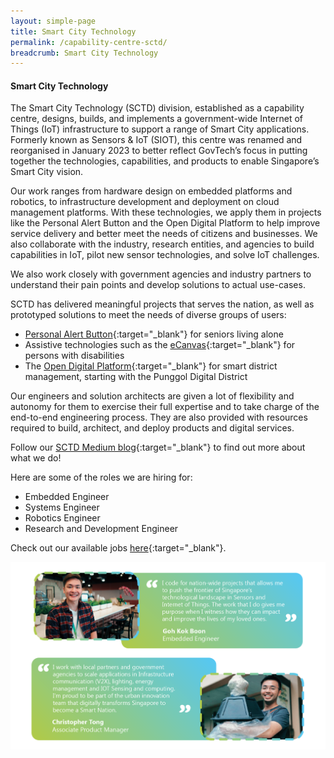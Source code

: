 ```yaml
---
layout: simple-page
title: Smart City Technology
permalink: /capability-centre-sctd/
breadcrumb: Smart City Technology
---
```

#### **Smart City Technology**

The Smart City Technology (SCTD) division, established as a capability centre, designs, builds, and implements a government-wide Internet of Things (IoT) infrastructure to support a range of Smart City applications. Formerly known as Sensors & IoT (SIOT), this centre was renamed and reorganised in January 2023 to better reflect GovTech’s focus in putting together the technologies, capabilities, and products to enable Singapore’s Smart City vision.

Our work ranges from hardware design on embedded platforms and robotics, to infrastructure development and deployment on cloud management platforms. With these technologies, we apply them in projects like the Personal Alert Button and the Open Digital Platform to help improve service delivery and better meet the needs of citizens and businesses. We also collaborate with the industry, research entities, and agencies to build capabilities in IoT, pilot new sensor technologies, and solve IoT challenges.

We also work closely with government agencies and industry partners to understand their pain points and develop solutions to actual use-cases.

SCTD has delivered meaningful projects that serves the nation, as well as prototyped solutions to meet the needs of diverse groups of users:
* [Personal Alert Button](https://www.developer.tech.gov.sg/products/categories/sensor-platforms-and-internet-of-things/personal-alert-button/overview.html){:target="_blank"} for seniors living alone
*	Assistive technologies such as the [eCanvas](https://www.developer.tech.gov.sg/products/categories/sensor-platforms-and-internet-of-things/ecanvas/overview.html){:target="_blank"} for persons with disabilities
*	The [Open Digital Platform](https://www.tech.gov.sg/media/technews/building-an-operating-system-for-punggol-digital-district){:target="_blank"} for smart district management, starting with the Punggol Digital District

Our engineers and solution architects are given a lot of flexibility and autonomy for them to exercise their full expertise and to take charge of the end-to-end engineering process. They are also provided with resources required to build, architect, and deploy products and digital services.

Follow our [SCTD Medium blog](https://medium.com/siot-govtech){:target="_blank"} to find out more about what we do!

Here are some of the roles we are hiring for:
* Embedded Engineer
* Systems Engineer
* Robotics Engineer
* Research and Development Engineer

Check out our available jobs [here](https://sggovterp.wd102.myworkdayjobs.com/PublicServiceCareers/0/refreshFacet/318c8bb6f553100021d223d9780d30be){:target="_blank"}.

![Sensors and Internet of Things Quotes](/images/capcentre-siot-quotes.png)